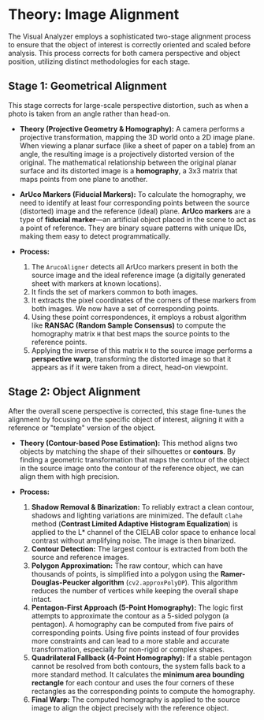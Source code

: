 # Theory: Image Alignment

The Visual Analyzer employs a sophisticated two-stage alignment process to ensure that the object of interest is correctly oriented and scaled before analysis. This process corrects for both camera perspective and object position, utilizing distinct methodologies for each stage.

## Stage 1: Geometrical Alignment

This stage corrects for large-scale perspective distortion, such as when a photo is taken from an angle rather than head-on.

-   **Theory (Projective Geometry & Homography):** A camera performs a projective transformation, mapping the 3D world onto a 2D image plane. When viewing a planar surface (like a sheet of paper on a table) from an angle, the resulting image is a projectively distorted version of the original. The mathematical relationship between the original planar surface and its distorted image is a **homography**, a 3x3 matrix that maps points from one plane to another.

-   **ArUco Markers (Fiducial Markers):** To calculate the homography, we need to identify at least four corresponding points between the source (distorted) image and the reference (ideal) plane. **ArUco markers** are a type of **fiducial marker**—an artificial object placed in the scene to act as a point of reference. They are binary square patterns with unique IDs, making them easy to detect programmatically.

-   **Process:**
    1.  The `ArucoAligner` detects all ArUco markers present in both the source image and the ideal reference image (a digitally generated sheet with markers at known locations).
    2.  It finds the set of markers common to both images.
    3.  It extracts the pixel coordinates of the corners of these markers from both images. We now have a set of corresponding points.
    4.  Using these point correspondences, it employs a robust algorithm like **RANSAC (Random Sample Consensus)** to compute the homography matrix `H` that best maps the source points to the reference points.
    5.  Applying the inverse of this matrix `H` to the source image performs a **perspective warp**, transforming the distorted image so that it appears as if it were taken from a direct, head-on viewpoint.

## Stage 2: Object Alignment

After the overall scene perspective is corrected, this stage fine-tunes the alignment by focusing on the specific object of interest, aligning it with a reference or "template" version of the object.

-   **Theory (Contour-based Pose Estimation):** This method aligns two objects by matching the shape of their silhouettes or **contours**. By finding a geometric transformation that maps the contour of the object in the source image onto the contour of the reference object, we can align them with high precision.

-   **Process:**
    1.  **Shadow Removal & Binarization:** To reliably extract a clean contour, shadows and lighting variations are minimized. The default `clahe` method (**Contrast Limited Adaptive Histogram Equalization**) is applied to the L\* channel of the CIELAB color space to enhance local contrast without amplifying noise. The image is then binarized.
    2.  **Contour Detection:** The largest contour is extracted from both the source and reference images.
    3.  **Polygon Approximation:** The raw contour, which can have thousands of points, is simplified into a polygon using the **Ramer-Douglas-Peucker algorithm** (`cv2.approxPolyDP`). This algorithm reduces the number of vertices while keeping the overall shape intact.
    4.  **Pentagon-First Approach (5-Point Homography):** The logic first attempts to approximate the contour as a 5-sided polygon (a pentagon). A homography can be computed from five pairs of corresponding points. Using five points instead of four provides more constraints and can lead to a more stable and accurate transformation, especially for non-rigid or complex shapes.
    5.  **Quadrilateral Fallback (4-Point Homography):** If a stable pentagon cannot be resolved from both contours, the system falls back to a more standard method. It calculates the **minimum area bounding rectangle** for each contour and uses the four corners of these rectangles as the corresponding points to compute the homography.
    6.  **Final Warp:** The computed homography is applied to the source image to align the object precisely with the reference object.
